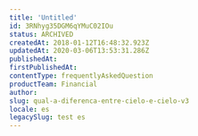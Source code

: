 ```yaml
---
title: 'Untitled'
id: 3RNhyg35DGM6qYMuC02IOu
status: ARCHIVED
createdAt: 2018-01-12T16:48:32.923Z
updatedAt: 2020-03-06T13:53:31.286Z
publishedAt: 
firstPublishedAt: 
contentType: frequentlyAskedQuestion
productTeam: Financial
author: 
slug: qual-a-diferenca-entre-cielo-e-cielo-v3
locale: es
legacySlug: test es
---
```



